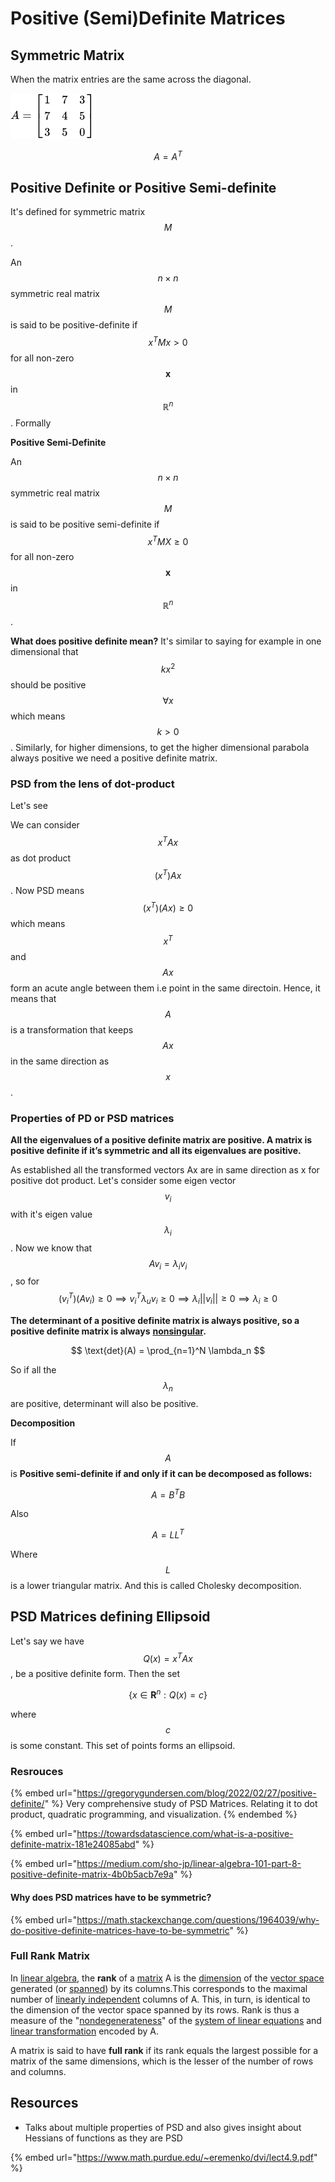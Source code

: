 # Positive (Semi)Definite Matrices

## Symmetric Matrix

When the matrix entries are the same across the diagonal.&#x20;

![](<../.gitbook/assets/image (165) (1) (1).png>)

$$
A = A^T
$$

## Positive Definite or Positive Semi-definite

It's defined for symmetric matrix $$M$$.

An $$n\times n$$ symmetric real matrix $$M$$ is said to be positive-definite  if $$x^TMx > 0$$for all non-zero $$\mathbf {x}$$in $$\mathbb {R} ^{n}$$.  Formally

**Positive Semi-Definite**

An $$n\times n$$ symmetric real matrix $$M$$ is said to be positive semi-definite  if $$x^TMX \geq 0$$ for all non-zero $$\mathbf {x}$$in $$\mathbb {R} ^{n}$$. &#x20;

**What does positive definite mean?**  It's similar to saying for example in one dimensional that $$kx^2$$should be positive $$\forall x$$which means $$k>0$$. Similarly, for higher dimensions, to get the higher dimensional parabola always positive we need a positive definite matrix.&#x20;

### PSD from the lens of dot-product

Let's see

We can consider $$x^TAx$$ as dot product $$(x^T)Ax$$. Now PSD means $$(x^T)(Ax) \geq 0$$ which means $$x^T$$ and $$Ax$$ form an acute angle between them i.e point in the same directoin. Hence, it means that $$A$$ is a transformation that keeps $$Ax$$ in the same direction as $$x$$.&#x20;

### Properties of PD or PSD matrices

**All the eigenvalues of a positive definite matrix are positive.  A matrix is positive definite if it’s symmetric and all its eigenvalues are positive.**

As established all the transformed vectors Ax are in same direction as x for positive dot product. Let's consider some eigen vector $$v_i$$with it's eigen value $$\lambda_i$$. Now we know that $$Av_i = \lambda_iv_i$$ , so for $$(v_i^T)(Av_i) \geq 0 \implies v_i^T\lambda_uv_i \geq 0 \implies \lambda_i ||v_i|| \geq 0 \implies \lambda_i \geq 0$$



**The determinant of a positive definite matrix is always positive, so a positive definite matrix is always** [**nonsingular**](https://mathworld.wolfram.com/NonsingularMatrix.html)**.**

$$
\text{det}(A) = \prod_{n=1}^N \lambda_n
$$

So if all the $$\lambda_n$$are positive, determinant will also be positive.&#x20;



**Decomposition**

If $$A$$ is **Positive semi-definite if and only if it can be decomposed as follows:**

$$
A = B^TB
$$

Also

$$
A = LL^T
$$

Where $$L$$ is a lower triangular matrix. And this is called Cholesky decomposition.&#x20;

## PSD Matrices defining Ellipsoid

Let's say we have $$Q(x) = x^TAx$$, be a positive definite form. Then the set

$$
\{x \in \mathbf R^n: Q(x)=c\}
$$

where $$c$$ is some constant. This set of points forms an ellipsoid.&#x20;

### Resrouces

{% embed url="https://gregorygundersen.com/blog/2022/02/27/positive-definite/" %}
Very comprehensive study of PSD Matrices. Relating it to dot product, quadratic programming, and visualization.&#x20;
{% endembed %}

{% embed url="https://towardsdatascience.com/what-is-a-positive-definite-matrix-181e24085abd" %}

{% embed url="https://medium.com/sho-jp/linear-algebra-101-part-8-positive-definite-matrix-4b0b5acb7e9a" %}

#### Why does PSD matrices have to be symmetric?

{% embed url="https://math.stackexchange.com/questions/1964039/why-do-positive-definite-matrices-have-to-be-symmetric" %}

### Full Rank Matrix

In [linear algebra](https://en.wikipedia.org/wiki/Linear\_algebra), the **rank** of a [matrix](https://en.wikipedia.org/wiki/Matrix\_\(mathematics\)) A is the [dimension](https://en.wikipedia.org/wiki/Dimension\_\(vector\_space\)) of the [vector space](https://en.wikipedia.org/wiki/Vector\_space) generated (or [spanned](https://en.wikipedia.org/wiki/Linear\_span)) by its columns.This corresponds to the maximal number of [linearly independent](https://en.wikipedia.org/wiki/Linearly\_independent) columns of A. This, in turn, is identical to the dimension of the vector space spanned by its rows. Rank is thus a measure of the "[nondegenerateness](https://en.wikipedia.org/wiki/Degenerate\_form)" of the [system of linear equations](https://en.wikipedia.org/wiki/System\_of\_linear\_equations) and [linear transformation](https://en.wikipedia.org/wiki/Linear\_transformation) encoded by A.

A matrix is said to have **full rank** if its rank equals the largest possible for a matrix of the same dimensions, which is the lesser of the number of rows and columns.&#x20;



## Resources

* Talks about multiple properties of PSD and also gives insight about Hessians of functions as they are PSD

{% embed url="https://www.math.purdue.edu/~eremenko/dvi/lect4.9.pdf" %}
